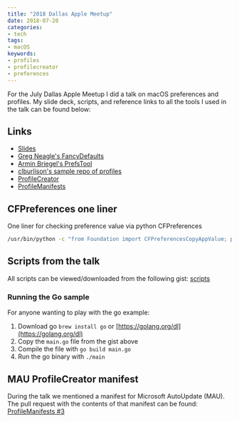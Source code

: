 ```yaml
---
title: "2018 Dallas Apple Meetup"
date: 2018-07-20
categories:
- tech
tags:
- macOS
keywords:
- profiles
- profilecreator
- preferences
---
```


For the July Dallas Apple Meetup I did a talk on macOS preferences and
profiles. My slide deck, scripts, and reference links to all the tools
I used in the talk can be found below:
<!--more-->

## Links

* [Slides](/talks/20180819-PreferencesPreso.pdf)
* [Greg Neagle's FancyDefaults](https://gist.github.com/gregneagle/010b369e86410a2f279ff8e980585c68)
* [Armin Briegel's PrefsTool](https://github.com/scriptingosx/PrefsTool)
* [clburlison's sample repo of profiles](https://github.com/clburlison/profiles)
* [ProfileCreator](https://github.com/erikberglund/ProfileCreator)
* [ProfileManifests](https://github.com/erikberglund/ProfileManifests)


## CFPreferences one liner

One liner for checking preference value via python CFPreferences

```bash
/usr/bin/python -c "from Foundation import CFPreferencesCopyAppValue; print CFPreferencesCopyAppValue('HowToCheck', 'com.microsoft.autoupdate2')"
```

## Scripts from the talk

All scripts can be viewed/downloaded from the following gist:
[scripts](https://gist.github.com/clburlison/e482d5b1d48da651bb2615056c4da974)

### Running the Go sample

For anyone wanting to play with the go example:

1. Download go `brew install go` or [https://golang.org/dl](https://golang.org/dl)
1. Copy the `main.go` file from the gist above
1. Compile the file with `go build main.go`
1. Run the go binary with `./main`

## MAU ProfileCreator manifest

During the talk we mentioned a manifest for Microsoft AutoUpdate (MAU). The
pull request with the contents of that manifest can be found:
[ProfileManifests #3](https://github.com/erikberglund/ProfileManifests/pull/3)
